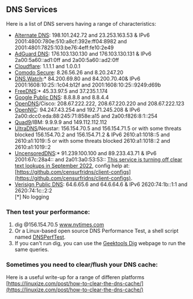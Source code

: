 ## DNS Services  

Here is a list of DNS servers having a range of characteristics:  

* [Alternate DNS](https://alternate-dns.com/): 198.101.242.72 and 23.253.163.53 & IPv6 2001:4800:780e:510:a8cf:392e:ff04:8982 and 2001:4801:7825:103:be76:4eff:fe10:2e49  
* [AdGuard DNS](https://adguard.com/en/adguard-dns/overview.html): 176.103.130.130 and 176.103.130.131 & IPv6 2a00:5a60::ad1:0ff and 2a00:5a60::ad2:0ff  
* [Cloudflare](https://www.cloudflare.com/dns/): 1.1.1.1 and 1.0.0.1  
* [Comodo Secure](https://www.comodo.com/secure-dns): 8.26.56.26 and 8.20.247.20  
* [DNS.Watch](https://dns.watch/index):* 84.200.69.80 and 84.200.70.40& IPv6 2001:1608:10:25::1c04:b12f and 2001:1608:10:25::9249:d69b  
* [FreeDNS](https://freedns.zone/en/):* 45.33.97.5 and 37.235.1.174  
* [Google Public DNS](https://developers.google.com/speed/public-dns/): 8.8.8.8 and 8.8.4.4  
* [OpenDNS](https://www.opendns.com/)/Cisco: 208.67.222.222, 208.67.220.220 and 208.67.222.123  
* [OpenNIC](https://www.opennic.org/): 94.247.43.254 and 192.71.245.208 & IPv6 2a00:dcc0:eda:88:245:71:858e:a15 and 2a00:f826:8:1::254  
* [Quad9](https://www.quad9.net/)/IBM: 9.9.9.9 and 149.112.112.112  
* [UltraDNS](https://www.publicdns.neustar/)/Neustar: 156.154.70.5 and 156.154.71.5 or with some threats blocked 156.154.70.2 and 156.154.71.2 & IPv6 2610:a1:1018::5 and 2610:a1:1019::5 or with some threats blocked 2610:a1:1018::2 and 2610:a1:1019::2   
* [UncensoredDNS](https://blog.uncensoreddns.org/):* 91.239.100.100 and 89.233.43.71 & IPv6 2001:67c:28a4:: and 2a01:3a0:53:53:: [This service is turning off clear text lookups in September 2022](https://blog.uncensoreddns.org/blog/39-the-unfriendly-internet-turning-off-cleartext-lookups-in-september/), config help at: [https://github.com/censurfridns/client-configs](https://github.com/censurfridns/client-configs).  
* [Verisign Public DNS](https://www.verisign.com/en_US/security-services/public-dns/index.xhtml): 64.6.65.6 and 64.6.64.6 & IPv6 2620:74:1b::1:1 and 2620:74:1c::2:2  
[*] No logging

### Then test your performance:  
1. dig @156.154.70.5 www.nytimes.com  
2. Or a Linux-based open source DNS Performance Test, a shell script named [DNSPerfTest](https://github.com/cleanbrowsing/dnsperftest).  
3. If you can't run dig, you can use the [Geektools Dig](http://www.geektools.com/digtool.php) webpage to run the same queries.  

### Sometimes you need to clear/flush your DNS cache:  
Here is a useful write-up for a range of differen platforms [https://linuxize.com/post/how-to-clear-the-dns-cache/](https://linuxize.com/post/how-to-clear-the-dns-cache/)  
